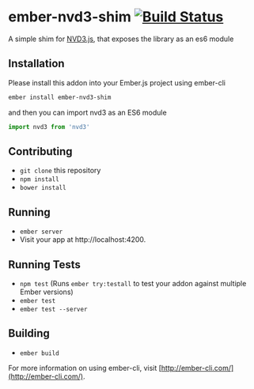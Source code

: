 # ember-nvd3-shim [![Build Status](https://travis-ci.org/mike-north/ember-nvd3-shim.svg?branch=master)](https://travis-ci.org/mike-north/ember-nvd3-shim)

A simple shim for [NVD3.js](http://nvd3.org), that exposes the library as an es6 module

## Installation

Please install this addon into your Ember.js project using ember-cli
```sh
ember install ember-nvd3-shim
```

and then you can import nvd3 as an ES6 module

```js
import nvd3 from 'nvd3'

```

## Contributing

* `git clone` this repository
* `npm install`
* `bower install`

## Running

* `ember server`
* Visit your app at http://localhost:4200.

## Running Tests

* `npm test` (Runs `ember try:testall` to test your addon against multiple Ember versions)
* `ember test`
* `ember test --server`

## Building

* `ember build`

For more information on using ember-cli, visit [http://ember-cli.com/](http://ember-cli.com/).

